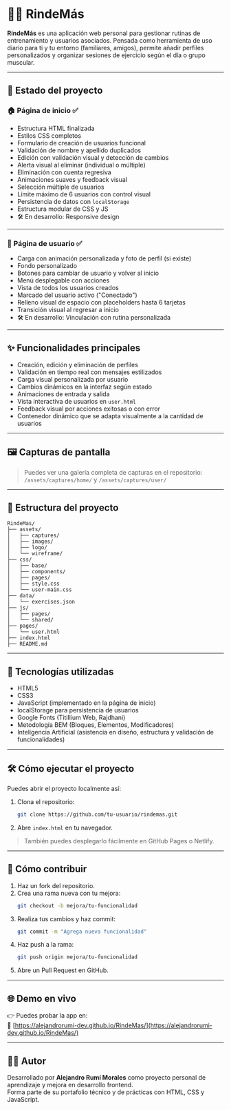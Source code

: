 # 🏋️‍♂️ RindeMás

**RindeMás** es una aplicación web personal para gestionar rutinas de entrenamiento y usuarios asociados. Pensada como herramienta de uso diario para ti y tu entorno (familiares, amigos), permite añadir perfiles personalizados y organizar sesiones de ejercicio según el día o grupo muscular.

---

## 🚀 Estado del proyecto

### 🏠 Página de inicio ✅

- Estructura HTML finalizada
- Estilos CSS completos
- Formulario de creación de usuarios funcional
- Validación de nombre y apellido duplicados
- Edición con validación visual y detección de cambios
- Alerta visual al eliminar (individual o múltiple)
- Eliminación con cuenta regresiva
- Animaciones suaves y feedback visual
- Selección múltiple de usuarios
- Límite máximo de 6 usuarios con control visual
- Persistencia de datos con `localStorage`
- Estructura modular de CSS y JS
- 🛠️ En desarrollo: Responsive design

---

### 👤 Página de usuario ✅

- Carga con animación personalizada y foto de perfil (si existe)
- Fondo personalizado
- Botones para cambiar de usuario y volver al inicio
- Menú desplegable con acciones
- Vista de todos los usuarios creados
- Marcado del usuario activo ("Conectado")
- Relleno visual de espacio con placeholders hasta 6 tarjetas
- Transición visual al regresar a inicio
- 🛠️ En desarrollo: Vinculación con rutina personalizada

---

## ✨ Funcionalidades principales

- Creación, edición y eliminación de perfiles
- Validación en tiempo real con mensajes estilizados
- Carga visual personalizada por usuario
- Cambios dinámicos en la interfaz según estado
- Animaciones de entrada y salida
- Vista interactiva de usuarios en `user.html`
- Feedback visual por acciones exitosas o con error
- Contenedor dinámico que se adapta visualmente a la cantidad de usuarios

---

## 🖼️ Capturas de pantalla

> Puedes ver una galería completa de capturas en el repositorio:  
> `/assets/captures/home/` y `/assets/captures/user/`

---

## 📂 Estructura del proyecto

```plaintext
RindeMas/
├── assets/
│   ├── captures/
│   ├── images/
│   ├── logo/
│   └── wireframe/
├── css/
│   ├── base/
│   ├── components/
│   ├── pages/
│   ├── style.css
│   └── user-main.css
├── data/
│   └── exercises.json
├── js/
│   ├── pages/
│   └── shared/
├── pages/
│   └── user.html
├── index.html
├── README.md

```

---

## 🧩 Tecnologías utilizadas

- HTML5
- CSS3
- JavaScript (implementado en la página de inicio)
- localStorage para persistencia de usuarios
- Google Fonts (Titillium Web, Rajdhani)
- Metodología BEM (Bloques, Elementos, Modificadores)
- Inteligencia Artificial (asistencia en diseño, estructura y validación de funcionalidades)

---

## 🛠️ Cómo ejecutar el proyecto

Puedes abrir el proyecto localmente así:

1. Clona el repositorio:
   ```bash
   git clone https://github.com/tu-usuario/rindemas.git
   ```
2. Abre `index.html` en tu navegador.

> También puedes desplegarlo fácilmente en GitHub Pages o Netlify.

---

## 🤝 Cómo contribuir

1. Haz un fork del repositorio.
2. Crea una rama nueva con tu mejora:
   ```bash
   git checkout -b mejora/tu-funcionalidad
   ```
3. Realiza tus cambios y haz commit:
   ```bash
   git commit -m "Agrega nueva funcionalidad"
   ```
4. Haz push a la rama:
   ```bash
   git push origin mejora/tu-funcionalidad
   ```
5. Abre un Pull Request en GitHub.

---

## 🌐 Demo en vivo

👉 Puedes probar la app en:  
🔗 [https://alejandrorumi-dev.github.io/RindeMas/](https://alejandrorumi-dev.github.io/RindeMas/)

---

## 👨‍💻 Autor

Desarrollado por **Alejandro Rumí Morales** como proyecto personal de aprendizaje y mejora en desarrollo frontend.  
Forma parte de su portafolio técnico y de prácticas con HTML, CSS y JavaScript.